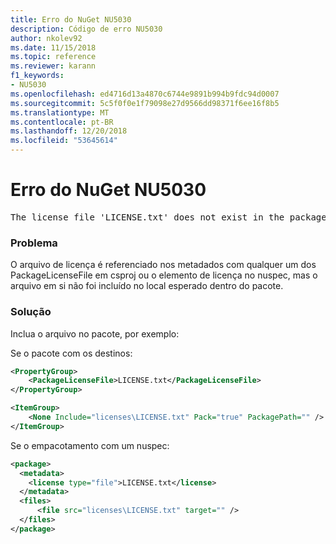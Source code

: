 ```yaml
---
title: Erro do NuGet NU5030
description: Código de erro NU5030
author: nkolev92
ms.date: 11/15/2018
ms.topic: reference
ms.reviewer: karann
f1_keywords:
- NU5030
ms.openlocfilehash: ed4716d13a4870c6744e9891b994b9fdc94d0007
ms.sourcegitcommit: 5c5f0f0e1f79098e27d9566dd98371f6ee16f8b5
ms.translationtype: MT
ms.contentlocale: pt-BR
ms.lasthandoff: 12/20/2018
ms.locfileid: "53645614"
---
```

# <a name="nuget-error-nu5030"></a>Erro do NuGet NU5030
<pre>The license file 'LICENSE.txt' does not exist in the package.</pre>

### <a name="issue"></a>Problema

O arquivo de licença é referenciado nos metadados com qualquer um dos PackageLicenseFile em csproj ou o elemento de licença no nuspec, mas o arquivo em si não foi incluído no local esperado dentro do pacote.


### <a name="solution"></a>Solução

Inclua o arquivo no pacote, por exemplo:

Se o pacote com os destinos:
```xml
<PropertyGroup>
    <PackageLicenseFile>LICENSE.txt</PackageLicenseFile>
</PropertyGroup>

<ItemGroup>
    <None Include="licenses\LICENSE.txt" Pack="true" PackagePath="" />
</ItemGroup>
```

Se o empacotamento com um nuspec:
```xml
<package>
  <metadata>
    <license type="file">LICENSE.txt</license>
  </metadata>
  <files>
      <file src="licenses\LICENSE.txt" target="" />
  </files>
</package>
```
